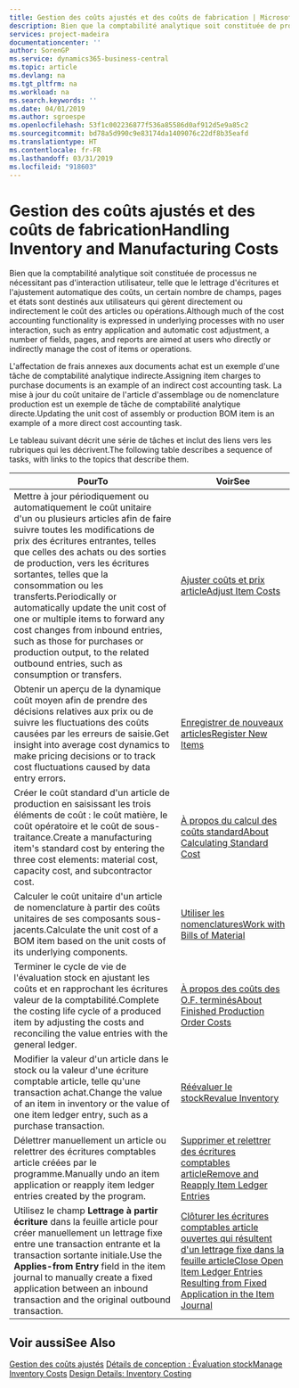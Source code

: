 ```yaml
---
title: Gestion des coûts ajustés et des coûts de fabrication | Microsoft Docs
description: Bien que la comptabilité analytique soit constituée de processus ne nécessitant pas d'interaction utilisateur, telle que le lettrage d'écritures et l'ajustement automatique des coûts, un certain nombre de champs, pages et états sont destinés aux utilisateurs qui gèrent directement ou indirectement le coût des articles ou opérations.
services: project-madeira
documentationcenter: ''
author: SorenGP
ms.service: dynamics365-business-central
ms.topic: article
ms.devlang: na
ms.tgt_pltfrm: na
ms.workload: na
ms.search.keywords: ''
ms.date: 04/01/2019
ms.author: sgroespe
ms.openlocfilehash: 53f1c002236877f536a85586d0af912d5e9a85c2
ms.sourcegitcommit: bd78a5d990c9e83174da1409076c22df8b35eafd
ms.translationtype: HT
ms.contentlocale: fr-FR
ms.lasthandoff: 03/31/2019
ms.locfileid: "918603"
---
```

# <a name="handling-inventory-and-manufacturing-costs"></a><span data-ttu-id="619f3-103">Gestion des coûts ajustés et des coûts de fabrication</span><span class="sxs-lookup"><span data-stu-id="619f3-103">Handling Inventory and Manufacturing Costs</span></span>
<span data-ttu-id="619f3-104">Bien que la comptabilité analytique soit constituée de processus ne nécessitant pas d'interaction utilisateur, telle que le lettrage d'écritures et l'ajustement automatique des coûts, un certain nombre de champs, pages et états sont destinés aux utilisateurs qui gèrent directement ou indirectement le coût des articles ou opérations.</span><span class="sxs-lookup"><span data-stu-id="619f3-104">Although much of the cost accounting functionality is expressed in underlying processes with no user interaction, such as entry application and automatic cost adjustment, a number of fields, pages, and reports are aimed at users who directly or indirectly manage the cost of items or operations.</span></span>  

 <span data-ttu-id="619f3-105">L'affectation de frais annexes aux documents achat est un exemple d'une tâche de comptabilité analytique indirecte.</span><span class="sxs-lookup"><span data-stu-id="619f3-105">Assigning item charges to purchase documents is an example of an indirect cost accounting task.</span></span> <span data-ttu-id="619f3-106">La mise à jour du coût unitaire de l'article d'assemblage ou de nomenclature production est un exemple de tâche de comptabilité analytique directe.</span><span class="sxs-lookup"><span data-stu-id="619f3-106">Updating the unit cost of assembly or production BOM item is an example of a more direct cost accounting task.</span></span>  

 <span data-ttu-id="619f3-107">Le tableau suivant décrit une série de tâches et inclut des liens vers les rubriques qui les décrivent.</span><span class="sxs-lookup"><span data-stu-id="619f3-107">The following table describes a sequence of tasks, with links to the topics that describe them.</span></span>   

|<span data-ttu-id="619f3-108">**Pour**</span><span class="sxs-lookup"><span data-stu-id="619f3-108">**To**</span></span>|<span data-ttu-id="619f3-109">**Voir**</span><span class="sxs-lookup"><span data-stu-id="619f3-109">**See**</span></span>|  
|------------|-------------|  
|<span data-ttu-id="619f3-110">Mettre à jour périodiquement ou automatiquement le coût unitaire d'un ou plusieurs articles afin de faire suivre toutes les modifications de prix des écritures entrantes, telles que celles des achats ou des sorties de production, vers les écritures sortantes, telles que la consommation ou les transferts.</span><span class="sxs-lookup"><span data-stu-id="619f3-110">Periodically or automatically update the unit cost of one or multiple items to forward any cost changes from inbound entries, such as those for purchases or production output, to the related outbound entries, such as consumption or transfers.</span></span>|[<span data-ttu-id="619f3-111">Ajuster coûts et prix article</span><span class="sxs-lookup"><span data-stu-id="619f3-111">Adjust Item Costs</span></span>](inventory-how-adjust-item-costs.md)|  
|<span data-ttu-id="619f3-112">Obtenir un aperçu de la dynamique coût moyen afin de prendre des décisions relatives aux prix ou de suivre les fluctuations des coûts causées par les erreurs de saisie.</span><span class="sxs-lookup"><span data-stu-id="619f3-112">Get insight into average cost dynamics to make pricing decisions or to track cost fluctuations caused by data entry errors.</span></span>|[<span data-ttu-id="619f3-113">Enregistrer de nouveaux articles</span><span class="sxs-lookup"><span data-stu-id="619f3-113">Register New Items</span></span>](inventory-how-register-new-items.md)|  
|<span data-ttu-id="619f3-114">Créer le coût standard d'un article de production en saisissant les trois éléments de coût : le coût matière, le coût opératoire et le coût de sous-traitance.</span><span class="sxs-lookup"><span data-stu-id="619f3-114">Create a manufacturing item's standard cost by entering the three cost elements: material cost, capacity cost, and subcontractor cost.</span></span>|[<span data-ttu-id="619f3-115">À propos du calcul des coûts standard</span><span class="sxs-lookup"><span data-stu-id="619f3-115">About Calculating Standard Cost</span></span>](finance-about-calculating-standard-cost.md)|  
|<span data-ttu-id="619f3-116">Calculer le coût unitaire d'un article de nomenclature à partir des coûts unitaires de ses composants sous-jacents.</span><span class="sxs-lookup"><span data-stu-id="619f3-116">Calculate the unit cost of a BOM item based on the unit costs of its underlying components.</span></span>|[<span data-ttu-id="619f3-117">Utiliser les nomenclatures</span><span class="sxs-lookup"><span data-stu-id="619f3-117">Work with Bills of Material</span></span>](inventory-how-work-BOMs.md)|  
|<span data-ttu-id="619f3-118">Terminer le cycle de vie de l'évaluation stock en ajustant les coûts et en rapprochant les écritures valeur de la comptabilité.</span><span class="sxs-lookup"><span data-stu-id="619f3-118">Complete the costing life cycle of a produced item by adjusting the costs and reconciling the value entries with the general ledger.</span></span>|[<span data-ttu-id="619f3-119">À propos des coûts des O.F. terminés</span><span class="sxs-lookup"><span data-stu-id="619f3-119">About Finished Production Order Costs</span></span>](finance-about-finished-production-order-costs.md)|  
|<span data-ttu-id="619f3-120">Modifier la valeur d'un article dans le stock ou la valeur d'une écriture comptable article, telle qu'une transaction achat.</span><span class="sxs-lookup"><span data-stu-id="619f3-120">Change the value of an item in inventory or the value of one item ledger entry, such as a purchase transaction.</span></span>|[<span data-ttu-id="619f3-121">Réévaluer le stock</span><span class="sxs-lookup"><span data-stu-id="619f3-121">Revalue Inventory</span></span>](inventory-how-revalue-inventory.md)|
|<span data-ttu-id="619f3-122">Délettrer manuellement un article ou relettrer des écritures comptables article créées par le programme.</span><span class="sxs-lookup"><span data-stu-id="619f3-122">Manually undo an item application or reapply item ledger entries created by the program.</span></span>|[<span data-ttu-id="619f3-123">Supprimer et relettrer des écritures comptables article</span><span class="sxs-lookup"><span data-stu-id="619f3-123">Remove and Reapply Item Ledger Entries</span></span>](finance-how-to-remove-and-reapply-item-entries.md)|  
|<span data-ttu-id="619f3-124">Utilisez le champ **Lettrage à partir écriture** dans la feuille article pour créer manuellement un lettrage fixe entre une transaction entrante et la transaction sortante initiale.</span><span class="sxs-lookup"><span data-stu-id="619f3-124">Use the **Applies-from Entry** field in the item journal to manually create a fixed application between an inbound transaction and the original outbound transaction.</span></span>|[<span data-ttu-id="619f3-125">Clôturer les écritures comptables article ouvertes qui résultent d'un lettrage fixe dans la feuille article</span><span class="sxs-lookup"><span data-stu-id="619f3-125">Close Open Item Ledger Entries Resulting from Fixed Application in the Item Journal</span></span>](finance-how-to-close-open-item-ledger-entries-resulting-from-fixed-application-in-the-item-journal.md)|  

## <a name="see-also"></a><span data-ttu-id="619f3-126">Voir aussi</span><span class="sxs-lookup"><span data-stu-id="619f3-126">See Also</span></span>  
<span data-ttu-id="619f3-127">[Gestion des coûts ajustés](finance-manage-inventory-costs.md)
[Détails de conception : Évaluation stock](design-details-inventory-costing.md)</span><span class="sxs-lookup"><span data-stu-id="619f3-127">[Manage Inventory Costs](finance-manage-inventory-costs.md)
[Design Details: Inventory Costing](design-details-inventory-costing.md)</span></span>
